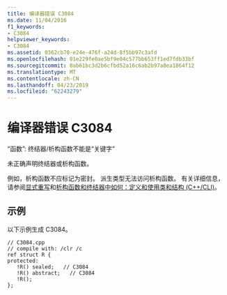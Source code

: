 ```yaml
---
title: 编译器错误 C3084
ms.date: 11/04/2016
f1_keywords:
- C3084
helpviewer_keywords:
- C3084
ms.assetid: 0362cb70-e24e-476f-a24d-8f5bb97c3afd
ms.openlocfilehash: 01e229fe0ae5bf9e04c577bb653ff1ed7fdb33bf
ms.sourcegitcommit: 0ab61bc3d2b6cfbd52a16c6ab2b97a8ea1864f12
ms.translationtype: MT
ms.contentlocale: zh-CN
ms.lasthandoff: 04/23/2019
ms.locfileid: "62243279"
---
```

# <a name="compiler-error-c3084"></a>编译器错误 C3084

“函数”: 终结器/析构函数不能是“关键字”

未正确声明终结器或析构函数。

例如，析构函数不应标记为密封。  派生类型无法访问析构函数。  有关详细信息，请参阅[显式重写](../../extensions/explicit-overrides-cpp-component-extensions.md)和[析构函数和终结器中如何：定义和使用类和结构 (C++/CLI)](../../dotnet/how-to-define-and-consume-classes-and-structs-cpp-cli.md#BKMK_Destructors_and_finalizers)。

## <a name="example"></a>示例

以下示例生成 C3084。

```
// C3084.cpp
// compile with: /clr /c
ref struct R {
protected:
   !R() sealed;   // C3084
   !R() abstract;   // C3084
   !R();
};
```